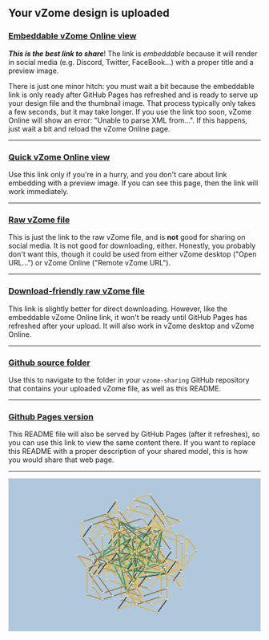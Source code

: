 ## Your vZome design is uploaded

### [Embeddable vZome Online view][embed]

***This is the best link to share***!  The link is *embeddable* because it will render in social media (e.g. Discord, Twitter, FaceBook...) with a proper title and a preview image.

There is just one minor hitch: you must wait a bit because the embeddable link is only 
ready after GitHub Pages has refreshed and is ready to serve up
your design file and the thumbnail image.
That process typically only takes a few seconds, but it may take longer.
If you use the link too soon, vZome Online will show an error: "Unable to parse XML from...".
If this happens, just wait a bit and reload the vZome Online page.

---

### [Quick vZome Online view][quick]

Use this link only if you're in a hurry, and you don't care about link embedding with a preview image.  If you can see this page, then the link will work immediately.

---

### [Raw vZome file][raw]

This is just the link to the raw vZome file, and is **not** good for
sharing on social media.
It is not good for downloading, either.
Honestly, you probably don't want this, though it could be used from either
vZome desktop ("Open URL...") or vZome Online ("Remote vZome URL").

---

### [Download-friendly raw vZome file][rawPages]

This link is slightly better for direct downloading.
However, like the embeddable vZome Online link, it won't be ready until
GitHub Pages has refreshed after your upload.
It will also work in vZome desktop and vZome Online.

---

### [Github source folder][source]

Use this to navigate to the folder in your `vzome-sharing` GitHub repository
that contains your uploaded vZome file, as well as this README.

---

### [Github Pages version][pages]

This README file will also be served by GitHub Pages (after it refreshes),
so you can use this link to view the same content there.
If you want to replace this README with a proper description of your shared model,
this is how you would share that web page.

---

![Image](<Five-tetrahedral-lattices.png>)


[quick]: <https://vzome.com/app/?url=https://raw.githubusercontent.com/John-Kostick/vzome-sharing/main/2021/07/01/19-20-09-Five-tetrahedral-lattices/Five-tetrahedral-lattices.vZome>
[embed]: <https://vzome.com/app/embed.py?url=https://John-Kostick.github.io/vzome-sharing/2021/07/01/19-20-09-Five-tetrahedral-lattices/Five-tetrahedral-lattices.vZome>
[source]: <https://github.com/John-Kostick/vzome-sharing/tree/main/2021/07/01/19-20-09-Five-tetrahedral-lattices/>
[pages]: <https://John-Kostick.github.io/vzome-sharing/2021/07/01/19-20-09-Five-tetrahedral-lattices/>
[raw]: <https://raw.githubusercontent.com/John-Kostick/vzome-sharing/main/2021/07/01/19-20-09-Five-tetrahedral-lattices/Five-tetrahedral-lattices.vZome>
[rawPages]: <https://John-Kostick.github.io/vzome-sharing/2021/07/01/19-20-09-Five-tetrahedral-lattices/Five-tetrahedral-lattices.vZome>
